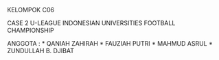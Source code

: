 KELOMPOK C06

CASE 2 
U-LEAGUE INDONESIAN UNIVERSITIES FOOTBALL CHAMPIONSHIP

ANGGOTA :
    * QANIAH ZAHIRAH
    * FAUZIAH PUTRI
    * MAHMUD ASRUL
    * ZUNDULLAH B. DJIBAT
